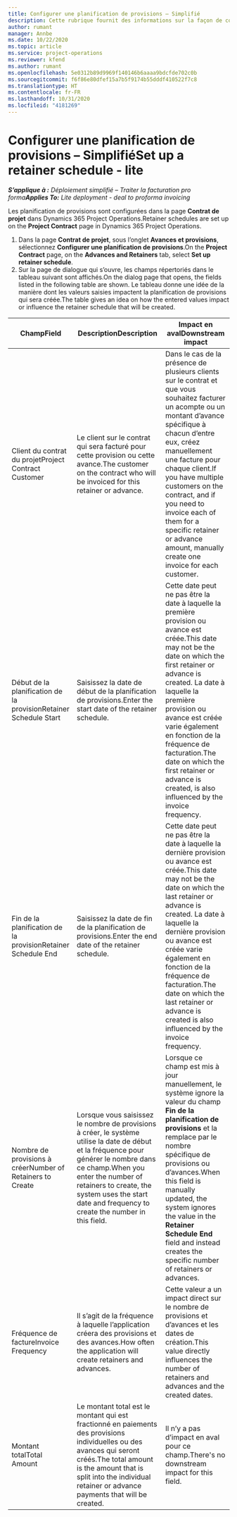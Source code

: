 ```yaml
---
title: Configurer une planification de provisions – Simplifié
description: Cette rubrique fournit des informations sur la façon de configurer une planification de provsions dans Project Operations.
author: rumant
manager: Annbe
ms.date: 10/22/2020
ms.topic: article
ms.service: project-operations
ms.reviewer: kfend
ms.author: rumant
ms.openlocfilehash: 5e0312b89d9969f140146b6aaaa9bdcfde702c0b
ms.sourcegitcommit: f6f86e80dfef15a7b5f9174b55dddf410522f7c8
ms.translationtype: HT
ms.contentlocale: fr-FR
ms.lasthandoff: 10/31/2020
ms.locfileid: "4181269"
---
```

# <a name="set-up-a-retainer-schedule---lite"></a><span data-ttu-id="d1f18-103">Configurer une planification de provisions – Simplifié</span><span class="sxs-lookup"><span data-stu-id="d1f18-103">Set up a retainer schedule - lite</span></span>

<span data-ttu-id="d1f18-104">_**S’applique à :** Déploiement simplifié – Traiter la facturation pro forma_</span><span class="sxs-lookup"><span data-stu-id="d1f18-104">_**Applies To:** Lite deployment - deal to proforma invoicing_</span></span>

<span data-ttu-id="d1f18-105">Les planification de provisions sont configurées dans la page **Contrat de projet** dans Dynamics 365 Project Operations.</span><span class="sxs-lookup"><span data-stu-id="d1f18-105">Retainer schedules are set up on the **Project Contract** page in Dynamics 365 Project Operations.</span></span>

1. <span data-ttu-id="d1f18-106">Dans la page **Contrat de projet**, sous l’onglet **Avances et provisions**, sélectionnez **Configurer une planification de provisions**.</span><span class="sxs-lookup"><span data-stu-id="d1f18-106">On the **Project Contract** page, on the **Advances and Retainers** tab, select **Set up retainer schedule**.</span></span>
2. <span data-ttu-id="d1f18-107">Sur la page de dialogue qui s’ouvre, les champs répertoriés dans le tableau suivant sont affichés.</span><span class="sxs-lookup"><span data-stu-id="d1f18-107">On the dialog page that opens, the fields listed in the following table are shown.</span></span> <span data-ttu-id="d1f18-108">Le tableau donne une idée de la manière dont les valeurs saisies impactent la planification de provisions qui sera créée.</span><span class="sxs-lookup"><span data-stu-id="d1f18-108">The table gives an idea on how the entered values impact or influence the retainer schedule that will be created.</span></span>

| <span data-ttu-id="d1f18-109">Champ</span><span class="sxs-lookup"><span data-stu-id="d1f18-109">Field</span></span> | <span data-ttu-id="d1f18-110">Description</span><span class="sxs-lookup"><span data-stu-id="d1f18-110">Description</span></span> | <span data-ttu-id="d1f18-111">Impact en aval</span><span class="sxs-lookup"><span data-stu-id="d1f18-111">Downstream impact</span></span> |
| --- | --- | --- |
| <span data-ttu-id="d1f18-112">Client du contrat du projet</span><span class="sxs-lookup"><span data-stu-id="d1f18-112">Project Contract Customer</span></span> | <span data-ttu-id="d1f18-113">Le client sur le contrat qui sera facturé pour cette provision ou cette avance.</span><span class="sxs-lookup"><span data-stu-id="d1f18-113">The customer on the contract who will be invoiced for this retainer or advance.</span></span> | <span data-ttu-id="d1f18-114">Dans le cas de la présence de plusieurs clients sur le contrat et que vous souhaitez facturer un acompte ou un montant d’avance spécifique à chacun d’entre eux, créez manuellement une facture pour chaque client.</span><span class="sxs-lookup"><span data-stu-id="d1f18-114">If you have multiple customers on the contract, and if you need to invoice each of them for a specific retainer or advance amount, manually create one invoice for each customer.</span></span> |
| <span data-ttu-id="d1f18-115">Début de la planification de la provision</span><span class="sxs-lookup"><span data-stu-id="d1f18-115">Retainer Schedule Start</span></span> | <span data-ttu-id="d1f18-116">Saisissez la date de début de la planification de provisions.</span><span class="sxs-lookup"><span data-stu-id="d1f18-116">Enter the start date of the retainer schedule.</span></span> | <span data-ttu-id="d1f18-117">Cette date peut ne pas être la date à laquelle la première provision ou avance est créée.</span><span class="sxs-lookup"><span data-stu-id="d1f18-117">This date may not be the date on which the first retainer or advance is created.</span></span> <span data-ttu-id="d1f18-118">La date à laquelle la première provision ou avance est créée varie également en fonction de la fréquence de facturation.</span><span class="sxs-lookup"><span data-stu-id="d1f18-118">The date on which the first retainer or advance is created, is also influenced by the invoice frequency.</span></span> |
| <span data-ttu-id="d1f18-119">Fin de la planification de la provision</span><span class="sxs-lookup"><span data-stu-id="d1f18-119">Retainer Schedule End</span></span> | <span data-ttu-id="d1f18-120">Saisissez la date de fin de la planification de provisions.</span><span class="sxs-lookup"><span data-stu-id="d1f18-120">Enter the end date of the retainer schedule.</span></span> | <span data-ttu-id="d1f18-121">Cette date peut ne pas être la date à laquelle la dernière provision ou avance est créée.</span><span class="sxs-lookup"><span data-stu-id="d1f18-121">This date may not be the date on which the last retainer or advance is created.</span></span> <span data-ttu-id="d1f18-122">La date à laquelle la dernière provision ou avance est créée varie également en fonction de la fréquence de facturation.</span><span class="sxs-lookup"><span data-stu-id="d1f18-122">The date on which the last retainer or advance is created is also influenced by the invoice frequency.</span></span> |
| <span data-ttu-id="d1f18-123">Nombre de provisions à créer</span><span class="sxs-lookup"><span data-stu-id="d1f18-123">Number of Retainers to Create</span></span> | <span data-ttu-id="d1f18-124">Lorsque vous saisissez le nombre de provisions à créer, le système utilise la date de début et la fréquence pour générer le nombre dans ce champ.</span><span class="sxs-lookup"><span data-stu-id="d1f18-124">When you enter the number of retainers to create, the system uses the start date and frequency to create the number in this field.</span></span> | <span data-ttu-id="d1f18-125">Lorsque ce champ est mis à jour manuellement, le système ignore la valeur du champ **Fin de la planification de provisions** et la remplace par le nombre spécifique de provisions ou d’avances.</span><span class="sxs-lookup"><span data-stu-id="d1f18-125">When this field is manually updated, the system ignores the value in the **Retainer Schedule End** field and instead creates the specific number of retainers or advances.</span></span> |
| <span data-ttu-id="d1f18-126">Fréquence de facture</span><span class="sxs-lookup"><span data-stu-id="d1f18-126">Invoice Frequency</span></span> | <span data-ttu-id="d1f18-127">Il s’agit de la fréquence à laquelle l’application créera des provisions et des avances.</span><span class="sxs-lookup"><span data-stu-id="d1f18-127">How often the application will create retainers and advances.</span></span> | <span data-ttu-id="d1f18-128">Cette valeur a un impact direct sur le nombre de provisions et d’avances et les dates de création.</span><span class="sxs-lookup"><span data-stu-id="d1f18-128">This value directly influences the number of retainers and advances and the created dates.</span></span> |
| <span data-ttu-id="d1f18-129">Montant total</span><span class="sxs-lookup"><span data-stu-id="d1f18-129">Total Amount</span></span> | <span data-ttu-id="d1f18-130">Le montant total est le montant qui est fractionné en paiements des provisions individuelles ou des avances qui seront créés.</span><span class="sxs-lookup"><span data-stu-id="d1f18-130">The total amount is the amount that is split into the individual retainer or advance payments that will be created.</span></span> | <span data-ttu-id="d1f18-131">Il n’y a pas d’impact en aval pour ce champ.</span><span class="sxs-lookup"><span data-stu-id="d1f18-131">There's no downstream impact for this field.</span></span> |
